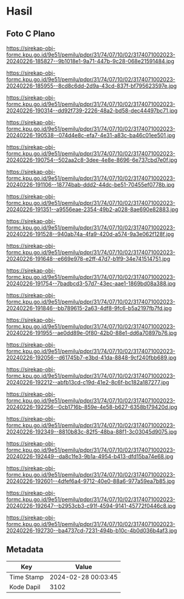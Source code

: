 # Hasil

## Foto C Plano

https://sirekap-obj-formc.kpu.go.id/9e51/pemilu/pdpr/31/74/07/10/02/3174071002023-20240226-185827--9b1018e1-9a71-447b-9c28-068e21591484.jpg

https://sirekap-obj-formc.kpu.go.id/9e51/pemilu/pdpr/31/74/07/10/02/3174071002023-20240226-185955--8cd8c6dd-2d9a-43cd-837f-bf795623597e.jpg

https://sirekap-obj-formc.kpu.go.id/9e51/pemilu/pdpr/31/74/07/10/02/3174071002023-20240226-190314--dd92f739-2226-48a2-bd58-dec44497bc71.jpg

https://sirekap-obj-formc.kpu.go.id/9e51/pemilu/pdpr/31/74/07/10/02/3174071002023-20240226-190538--074d4e8c-efa7-4e31-a83c-ba46c01ee501.jpg

https://sirekap-obj-formc.kpu.go.id/9e51/pemilu/pdpr/31/74/07/10/02/3174071002023-20240226-190754--502aa2c8-3dee-4e8e-8696-6e737cbd7e0f.jpg

https://sirekap-obj-formc.kpu.go.id/9e51/pemilu/pdpr/31/74/07/10/02/3174071002023-20240226-191106--18774bab-ddd2-44dc-be51-70455ef0778b.jpg

https://sirekap-obj-formc.kpu.go.id/9e51/pemilu/pdpr/31/74/07/10/02/3174071002023-20240226-191351--a9556eae-2354-49b2-a028-8ae690e82883.jpg

https://sirekap-obj-formc.kpu.go.id/9e51/pemilu/pdpr/31/74/07/10/02/3174071002023-20240226-191528--940ab74a-4fa9-420d-a574-9a3e062f128f.jpg

https://sirekap-obj-formc.kpu.go.id/9e51/pemilu/pdpr/31/74/07/10/02/3174071002023-20240226-191648--e669e978-e2ff-47d7-b1f9-34e741514751.jpg

https://sirekap-obj-formc.kpu.go.id/9e51/pemilu/pdpr/31/74/07/10/02/3174071002023-20240226-191754--7badbcd3-57d7-43ec-aae1-1869bd08a388.jpg

https://sirekap-obj-formc.kpu.go.id/9e51/pemilu/pdpr/31/74/07/10/02/3174071002023-20240226-191846--bb789615-2a63-4df8-9fc6-b5a2197fb7fd.jpg

https://sirekap-obj-formc.kpu.go.id/9e51/pemilu/pdpr/31/74/07/10/02/3174071002023-20240226-191955--ae0dd89e-0f80-42b0-88e1-dd6a70897b76.jpg

https://sirekap-obj-formc.kpu.go.id/9e51/pemilu/pdpr/31/74/07/10/02/3174071002023-20240226-192056--d61745b7-e3bd-41da-8848-9cf240fbb689.jpg

https://sirekap-obj-formc.kpu.go.id/9e51/pemilu/pdpr/31/74/07/10/02/3174071002023-20240226-192212--abfb13cd-c19d-41e2-8c6f-bc182a187277.jpg

https://sirekap-obj-formc.kpu.go.id/9e51/pemilu/pdpr/31/74/07/10/02/3174071002023-20240226-192256--0cb1716b-859e-4e58-b627-6358b179420d.jpg

https://sirekap-obj-formc.kpu.go.id/9e51/pemilu/pdpr/31/74/07/10/02/3174071002023-20240226-192349--8810b83c-82f5-48ba-88f1-3c03045d9075.jpg

https://sirekap-obj-formc.kpu.go.id/9e51/pemilu/pdpr/31/74/07/10/02/3174071002023-20240226-192449--da8c1fe3-9b1a-4954-b413-dfd15ba74e68.jpg

https://sirekap-obj-formc.kpu.go.id/9e51/pemilu/pdpr/31/74/07/10/02/3174071002023-20240226-192601--4dfef6a4-9712-40e0-88a6-977a59ea7b85.jpg

https://sirekap-obj-formc.kpu.go.id/9e51/pemilu/pdpr/31/74/07/10/02/3174071002023-20240226-192647--b2953cb3-c91f-4594-9141-45772f0446c8.jpg

https://sirekap-obj-formc.kpu.go.id/9e51/pemilu/pdpr/31/74/07/10/02/3174071002023-20240226-192730--ba4737cd-7231-494b-b10c-4b0d036b4af3.jpg


## Metadata

| Key        | Value               |
| ---------- | ------------------- |
| Time Stamp | 2024-02-28 00:03:45 |
| Kode Dapil | 3102                |



